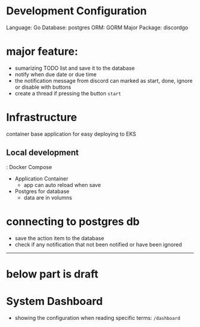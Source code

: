 # Development Configuration

Language: Go
Database: postgres
ORM: GORM
Major Package: discordgo


# major feature:

- sumarizing TODO list and save it to the database
- notify when due date or due time
- the notification message from discord can marked as start, done, ignore or disable with buttons
- create a thread if pressing the button `start`

# Infrastructure

container base application for easy deploying to EKS


## Local development
: Docker Compose

- Application Container
  - app can auto reload when save
- Postgres for database
  - data are in volumns



# connecting to postgres db

- save the action item to the database
- check if any notification that not been notified or have been ignored


---

# below part is draft

# System Dashboard

- showing the configuration when reading specific terms: `/dashboard`

